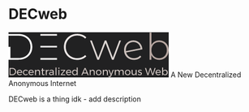 # DECweb
![Our Logo](logo.png "DECweb")
 A New Decentralized Anonymous Internet


DECweb is a thing idk - add description